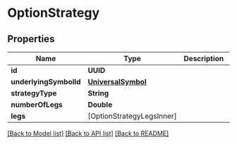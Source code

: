 # OptionStrategy

## Properties
Name | Type | Description | Notes
------------ | ------------- | ------------- | -------------
**id** | **UUID** |  | [optional] 
**underlyingSymbolId** | [**UniversalSymbol**](UniversalSymbol.md) |  | [optional] 
**strategyType** | **String** |  | [optional] 
**numberOfLegs** | **Double** |  | [optional] 
**legs** | [OptionStrategyLegsInner] |  | [optional] 

[[Back to Model list]](../README.md#models) [[Back to API list]](../README.md#api-endpoints) [[Back to README]](../README.md)


